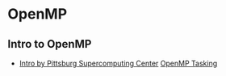 # OpenMP

## Intro to OpenMP

- [Intro by Pittsburg Supercomputing Center](http://www.psc.edu/images/xsedetraining/OpenMP_Oct2015/IntroductionToOpenMP.PDF)
  [OpenMP Tasking](http://openmp.org/sc13/sc13.tasking.ruud.pdf)
